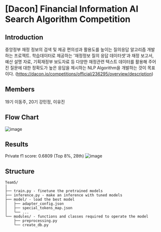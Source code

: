 # [Dacon] Financial Information AI Search Algorithm Competition

## Introduction
중앙정부 재정 정보의 검색 및 제공 편의성과 활용도를 높이는 질의응답 알고리즘 개발하는 프로젝트. 학습데이터로 제공하는 '재정정보 질의 응답 데이터셋'과 재정 보고서, 예산 설명 자료, 기획재정부 보도자료 등 다양한 재정관련 텍스트 데이터를 활용해 주어진 질문에 대한 정확도가 높은 응답을 제시하는 NLP Algorithm을 개발하는 것이 목표이다. (https://dacon.io/competitions/official/236295/overview/description)

## Members
19기 이동주, 20기 강민정, 이유진

## Flow Chart
![image](https://github.com/user-attachments/assets/3951185e-f430-430d-9dae-b1838937e86d)

## Results
Private f1 score: 0.6809 (Top 8%, 28th)
![image](https://github.com/user-attachments/assets/941c8d54-2f27-453c-a0de-644427011dbf)

## Structure
```
Team5/
│
├── train.py - finetune the pretrained models
├── inference.py - make an inference with tuned models
├── model/ - load the best model
│   ├── adapter_config.json
│   ├── special_tokens_map.json
│   └── ...
└── modules/ - functions and classes required to operate the model
    ├── preprocessing.py
    └── create_db.py
```
